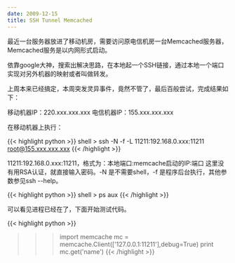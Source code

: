 ```yaml
---
date: 2009-12-15
title: SSH Tunnel Memcached
---
```


最近一台服务器放进了移动机房，需要访问原电信机房一台Memcached服务器，Memcached服务是以内网形式启动。

依靠google大神，搜索出解决思路，在本地起一个SSH链接，通过本地一个端口实现对另外机器的映射或者叫做转发。

上周本来已经搞定，本周突发灵异事件，竟然不管了，最后百般尝试，完成结果如下：

移动机器IP：220.xxx.xxx.xxx 电信机器IP：155.xxx.xxx.xxx

在移动机器上执行：

{{< highlight python >}}
shell > ssh -N -f -L 11211:192.168.0.xxx:11211 root@155.xxx.xxx.xxx
{{< /highlight >}}

11211:192.168.0.xxx:11211，格式为：本地端口:memcache启动的IP:端口
这里没有用RSA认证，就直接输入密码。-N 是不需要shell，-f 是程序后台执行，其他参数参见ssh --help。

{{< highlight python >}}
shell > ps aux
{{< /highlight >}}

可以看见进程已经在了，下面开始测试代码。

{{< highlight python >}}

>>> import memcache
>>> mc = memcache.Client(['127.0.0.1:11211'],debug=True)
>>> print mc.get('name')
{{< /highlight >}}


